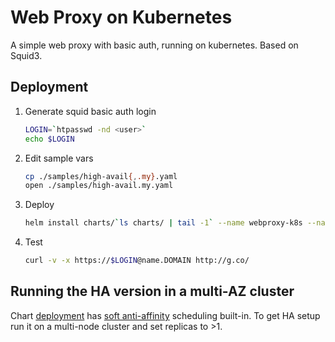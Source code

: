 # Web Proxy on Kubernetes
A simple web proxy with basic auth, running on kubernetes. Based on Squid3.

## Deployment
1. Generate squid basic auth login
   ```bash
   LOGIN=`htpasswd -nd <user>`
   echo $LOGIN
   ```
1. Edit sample vars
   ```bash
   cp ./samples/high-avail{,.my}.yaml
   open ./samples/high-avail.my.yaml
   ```
1. Deploy
   ```bash
   helm install charts/`ls charts/ | tail -1` --name webproxy-k8s --namespace=webproxy -f samples/high-avail.my.yaml --set login="$LOGIN"
   ```
1. Test
   ```bash
   curl -v -x https://$LOGIN@name.DOMAIN http://g.co/
   ```
## Running the HA version in a multi-AZ cluster
Chart [deployment](./charts/webproxy/templates/deployment.yaml) has [soft anti-affinity](https://kubernetes.io/docs/concepts/configuration/assign-pod-node/#affinity-and-anti-affinity) 
scheduling built-in. To get HA setup run it on a multi-node cluster and set replicas to >1.